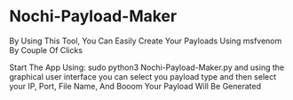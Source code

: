 # Nochi-Payload-Maker
By Using This Tool, You Can Easily Create Your Payloads Using msfvenom By Couple Of Clicks

Start The App Using:
sudo python3 Nochi-Payload-Maker.py
and using the graphical user interface you can select you payload type and then select your IP, Port, File Name, And Booom
Your Payload Will Be Generated
